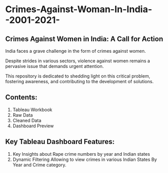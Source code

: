 # Crimes-Against-Woman-In-India--2001-2021-

## Crimes Against Women in India: A Call for Action
India faces a grave challenge in the form of crimes against women. 

Despite strides in various sectors, violence against women remains a pervasive issue that demands urgent attention.

This repository is dedicated to shedding light on this critical problem, fostering awareness, and contributing to the development of solutions.

## Contents:
1. Tableau Workbook
2. Raw Data
3. Cleaned Data
4. Dashboard Preview

## Key Tableau Dashboard Features:
1. Key Insights about Rape crime numbers by year and Indian states
2. Dynamic Filtering Allowing to view crimes in various Indian States By Year and Crime category.
